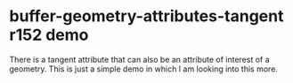 # buffer-geometry-attributes-tangent r152 demo

There is a tangent attribute that can also be an attribute of interest of a geometry. This is just a simple demo in which I am looking into this more.